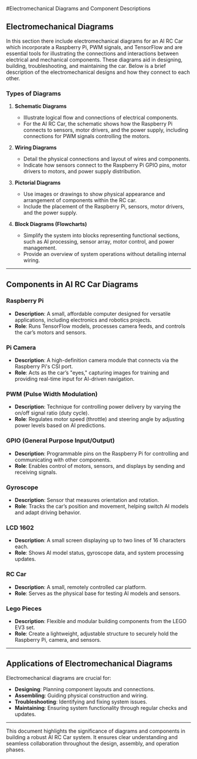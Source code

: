 #Electromechanical Diagrams and Component Descriptions

## **Electromechanical Diagrams**

In this section there include electromechanical diagrams for an AI RC Car which incorporate a Raspberry Pi, PWM signals, and TensorFlow and are essential tools for illustrating the connections and interactions between electrical and mechanical components. These diagrams aid in designing, building, troubleshooting, and maintaining the car. Below is a brief description of the electromechanical designs and how they connect to each other. 

### **Types of Diagrams**

1. **Schematic Diagrams**  
   - Illustrate logical flow and connections of electrical components.  
   - For the AI RC Car, the schematic shows how the Raspberry Pi connects to sensors, motor drivers, and the power supply, including connections for PWM signals controlling the motors.  

2. **Wiring Diagrams**  
   - Detail the physical connections and layout of wires and components.  
   - Indicate how sensors connect to the Raspberry Pi GPIO pins, motor drivers to motors, and power supply distribution.

3. **Pictorial Diagrams**  
   - Use images or drawings to show physical appearance and arrangement of components within the RC car.  
   - Include the placement of the Raspberry Pi, sensors, motor drivers, and the power supply.

4. **Block Diagrams (Flowcharts)**  
   - Simplify the system into blocks representing functional sections, such as AI processing, sensor array, motor control, and power management.  
   - Provide an overview of system operations without detailing internal wiring.

---

## **Components in AI RC Car Diagrams**

### **Raspberry Pi**
- **Description**: A small, affordable computer designed for versatile applications, including electronics and robotics projects.  
- **Role**: Runs TensorFlow models, processes camera feeds, and controls the car’s motors and sensors.  

### **Pi Camera**
- **Description**: A high-definition camera module that connects via the Raspberry Pi's CSI port.  
- **Role**: Acts as the car’s "eyes," capturing images for training and providing real-time input for AI-driven navigation.  

### **PWM (Pulse Width Modulation)**
- **Description**: Technique for controlling power delivery by varying the on/off signal ratio (duty cycle).  
- **Role**: Regulates motor speed (throttle) and steering angle by adjusting power levels based on AI predictions.

### **GPIO (General Purpose Input/Output)**
- **Description**: Programmable pins on the Raspberry Pi for controlling and communicating with other components.  
- **Role**: Enables control of motors, sensors, and displays by sending and receiving signals.

### **Gyroscope**
- **Description**: Sensor that measures orientation and rotation.  
- **Role**: Tracks the car’s position and movement, helping switch AI models and adapt driving behavior.

### **LCD 1602**
- **Description**: A small screen displaying up to two lines of 16 characters each.  
- **Role**: Shows AI model status, gyroscope data, and system processing updates.

### **RC Car**
- **Description**: A small, remotely controlled car platform.  
- **Role**: Serves as the physical base for testing AI models and sensors.

### **Lego Pieces**
- **Description**: Flexible and modular building components from the LEGO EV3 set.  
- **Role**: Create a lightweight, adjustable structure to securely hold the Raspberry Pi, camera, and sensors.

---

## **Applications of Electromechanical Diagrams**

Electromechanical diagrams are crucial for:  
- **Designing**: Planning component layouts and connections.  
- **Assembling**: Guiding physical construction and wiring.  
- **Troubleshooting**: Identifying and fixing system issues.  
- **Maintaining**: Ensuring system functionality through regular checks and updates.  

---

This document highlights the significance of diagrams and components in building a robust AI RC Car system. It ensures clear understanding and seamless collaboration throughout the design, assembly, and operation phases.
